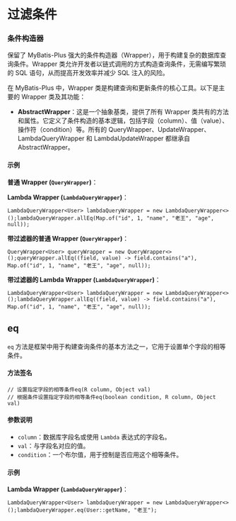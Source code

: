 # 过滤条件


### 条件构造器

保留了 MyBatis-Plus 强大的条件构造器（Wrapper），用于构建复杂的数据库查询条件。Wrapper 类允许开发者以链式调用的方式构造查询条件，无需编写繁琐的 SQL 语句，从而提高开发效率并减少 SQL 注入的风险。

在 MyBatis-Plus 中，Wrapper 类是构建查询和更新条件的核心工具。以下是主要的 Wrapper 类及其功能：

* **AbstractWrapper**：这是一个抽象基类，提供了所有 Wrapper 类共有的方法和属性。它定义了条件构造的基本逻辑，包括字段（column）、值（value）、操作符（condition）等。所有的 QueryWrapper、UpdateWrapper、LambdaQueryWrapper 和 LambdaUpdateWrapper 都继承自 AbstractWrapper。

#### 示例

**普通 Wrapper (`QueryWrapper`)**：

**Lambda Wrapper (`LambdaQueryWrapper`)**：

```
LambdaQueryWrapper<User> lambdaQueryWrapper = new LambdaQueryWrapper<>();lambdaQueryWrapper.allEq(Map.of("id", 1, "name", "老王", "age", null));
```

**带过滤器的普通 Wrapper (`QueryWrapper`)**：

```
QueryWrapper<User> queryWrapper = new QueryWrapper<>();queryWrapper.allEq((field, value) -> field.contains("a"), Map.of("id", 1, "name", "老王", "age", null));
```

**带过滤器的 Lambda Wrapper (`LambdaQueryWrapper`)**：

```
LambdaQueryWrapper<User> lambdaQueryWrapper = new LambdaQueryWrapper<>();lambdaQueryWrapper.allEq((field, value) -> field.contains("a"), Map.of("id", 1, "name", "老王", "age", null));
```

## eq

`eq` 方法是框架中用于构建查询条件的基本方法之一，它用于设置单个字段的相等条件。

#### 方法签名

```
// 设置指定字段的相等条件eq(R column, Object val)
// 根据条件设置指定字段的相等条件eq(boolean condition, R column, Object val)
```

#### 参数说明

* `column`：数据库字段名或使用 `Lambda` 表达式的字段名。
* `val`：与字段名对应的值。
* `condition`：一个布尔值，用于控制是否应用这个相等条件。

#### 示例

**Lambda Wrapper (`LambdaQueryWrapper`)**：

```
LambdaQueryWrapper<User> lambdaQueryWrapper = new LambdaQueryWrapper<>();lambdaQueryWrapper.eq(User::getName, "老王");
```
